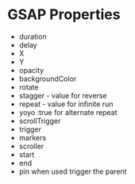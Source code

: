 # GSAP Properties

- duration
- delay
- X
- Y
- opacity
- backgroundColor
- rotate
- stagger - value for reverse
- repeat - value for infinite run
- yoyo :true for alternate repeat
- scrollTrigger
- trigger
- markers
- scroller
- start
- end 
- pin when used trigger the parent